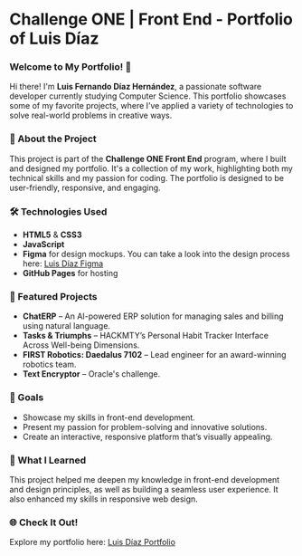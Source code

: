 # Challenge ONE | Front End - Portfolio of Luis Díaz

### Welcome to My Portfolio! 🎉

Hi there! I'm **Luis Fernando Díaz Hernández**, a passionate software developer currently studying Computer Science. This portfolio showcases some of my favorite projects, where I’ve applied a variety of technologies to solve real-world problems in creative ways.

### 🚀 About the Project

This project is part of the **Challenge ONE Front End** program, where I built and designed my portfolio. It's a collection of my work, highlighting both my technical skills and my passion for coding. The portfolio is designed to be user-friendly, responsive, and engaging.

### 🛠️ Technologies Used

- **HTML5** & **CSS3**
- **JavaScript**
- **Figma** for design mockups. You can take a look into the design process here: [Luis Díaz Figma](https://www.figma.com/design/XyxSHwRCGMniFCke3DYNMa/Portafolio-(Copy)?node-id=1-29&t=6eB8ktf3SA5SN2bg-1)
- **GitHub Pages** for hosting

### 📂 Featured Projects

- **ChatERP** – An AI-powered ERP solution for managing sales and billing using natural language.
- **Tasks & Triumphs** – HACKMTY’s Personal Habit Tracker Interface Across Well-being Dimensions.
- **FIRST Robotics: Daedalus 7102** – Lead engineer for an award-winning robotics team.
- **Text Encryptor** – Oracle's challenge.

### 🎯 Goals

- Showcase my skills in front-end development.
- Present my passion for problem-solving and innovative solutions.
- Create an interactive, responsive platform that’s visually appealing.

### 🌟 What I Learned

This project helped me deepen my knowledge in front-end development and design principles, as well as building a seamless user experience. It also enhanced my skills in responsive web design.

### 🌐 Check It Out!

Explore my portfolio here: [Luis Díaz Portfolio](#link-to-your-portfolio)
